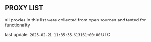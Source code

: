 ## PROXY LIST

all proxies in this list were collected from open sources and tested for functionality

last update: `2025-02-21 11:35:35.513161+00:00` UTC